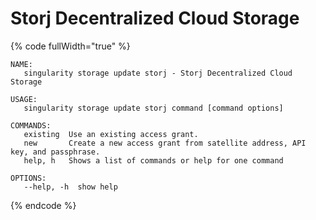 # Storj Decentralized Cloud Storage

{% code fullWidth="true" %}
```
NAME:
   singularity storage update storj - Storj Decentralized Cloud Storage

USAGE:
   singularity storage update storj command [command options] 

COMMANDS:
   existing  Use an existing access grant.
   new       Create a new access grant from satellite address, API key, and passphrase.
   help, h   Shows a list of commands or help for one command

OPTIONS:
   --help, -h  show help
```
{% endcode %}
